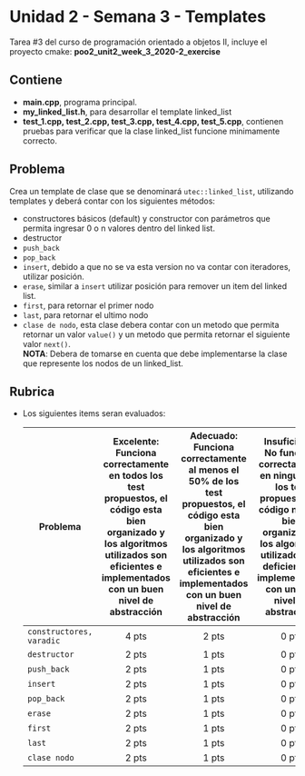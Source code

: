 # Unidad 2 - Semana 3 - Templates
Tarea #3 del curso de programación orientado a objetos II, incluye el proyecto cmake: **poo2_unit2_week_3_2020-2_exercise**

## Contiene
- **main.cpp**, programa principal.  
- **my_linked_list.h**, para desarrollar el template linked_list   
- **test_1.cpp, test_2.cpp, test_3.cpp, test_4.cpp, test_5.cpp**, contienen pruebas para verificar que la clase linked_list funcione minimamente correcto.  

## Problema 
Crea un template de clase que se denominará `utec::linked_list`, utilizando templates y deberá contar con los siguientes métodos:
- constructores básicos (default) y constructor con parámetros que permita ingresar 0 o n valores dentro del linked list.
- destructor
- `push_back`
- `pop_back`
- `insert`, debido a que no se va esta version no va contar con iteradores, utilizar posición.
- `erase`, similar a `insert` utilizar posición para remover un item del linked list.
- `first`, para retornar el primer nodo  
- `last`, para retornar el ultimo nodo
- `clase de nodo`, esta clase debera contar con un metodo que permita retornar un valor `value()` y un metodo que permita retornar el siguiente valor `next()`.  
**NOTA**: Debera de tomarse en cuenta que debe implementarse la clase que represente los nodos de un linked_list.
## Rubrica  
- Los siguientes items seran evaluados:  

    |Problema|Excelente: Funciona correctamente en todos los test propuestos, el código esta bien organizado y los algoritmos utilizados son eficientes e implementados con un buen nivel de abstracción|Adecuado: Funciona correctamente al menos el 50% de los test propuestos, el código esta bien organizado y los algoritmos utilizados son eficientes e implementados con un buen nivel de abstracción|Insuficiente: No funciona correctamente en ninguno de los test propuestos, el código no esta bien organizado y los algoritmos utilizados son deficientes e implementados con un bajo nivel de abstracción|
    |--|:--:|:--:|:--:|
    |`constructores, varadic` |4 pts |2 pts |0 pts|
    |`destructor` |2 pts |1 pts |0 pts|
    |`push_back` |2 pts |1 pts |0 pts|
    |`insert` |2 pts |1 pts |0 pts|
    |`pop_back` |2 pts |1 pts |0 pts|
    |`erase` |2 pts |1 pts |0 pts|
    |`first` |2 pts |1 pts |0 pts|
    |`last` |2 pts |1 pts |0 pts |
    |`clase nodo` |2 pts |1 pts |0 pts |
    

